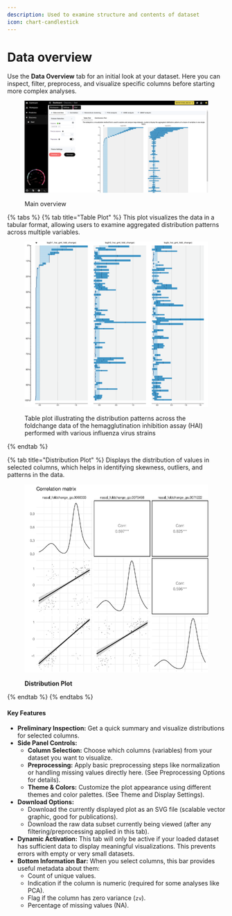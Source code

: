 ```yaml
---
description: Used to examine structure and contents of dataset
icon: chart-candlestick
---
```


# Data overview

Use the **Data Overview** tab for an initial look at your dataset. Here you can inspect, filter, preprocess, and visualize specific columns before starting more complex analyses.

<figure><img src="../../.gitbook/assets/discovery-data-overview-tabls-plot.png" alt=""><figcaption><p>Main overview</p></figcaption></figure>

{% tabs %}
{% tab title="Table Plot" %}
This plot visualizes the data in a tabular format, allowing users to examine aggregated distribution patterns across multiple variables.

<figure><img src="../../.gitbook/assets/image (1).png" alt=""><figcaption><p>Table plot illustrating the distribution patterns across the foldchange data of the hemagglutination inhibition assay (HAI) performed with various influenza virus strains </p></figcaption></figure>
{% endtab %}

{% tab title="Distribution Plot" %}
Displays the distribution of values in selected columns, which helps in identifying skewness, outliers, and patterns in the data.

<figure><img src="../../.gitbook/assets/DataOverview_Distribution_plot.png" alt=""><figcaption><p><strong>Distribution Plot</strong></p></figcaption></figure>
{% endtab %}
{% endtabs %}

#### Key Features

* **Preliminary Inspection:** Get a quick summary and visualize distributions for selected columns.
* **Side Panel Controls:**
  * **Column Selection:** Choose which columns (variables) from your dataset you want to visualize.
  * **Preprocessing:** Apply basic preprocessing steps like normalization or handling missing values directly here. (See Preprocessing Options for details).
  * **Theme & Colors:** Customize the plot appearance using different themes and color palettes. (See Theme and Display Settings).
* **Download Options:**
  * Download the currently displayed plot as an SVG file (scalable vector graphic, good for publications).
  * Download the raw data subset currently being viewed (after any filtering/preprocessing applied in this tab).
* **Dynamic Activation:** This tab will only be active if your loaded dataset has sufficient data to display meaningful visualizations. This prevents errors with empty or very small datasets.
* **Bottom Information Bar:** When you select columns, this bar provides useful metadata about them:
  * Count of unique values.
  * Indication if the column is numeric (required for some analyses like PCA).
  * Flag if the column has zero variance (`zv`).
  * Percentage of missing values (NA).

